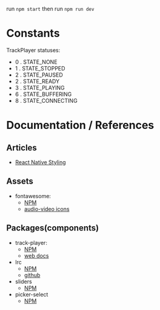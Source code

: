 run `npm start` then run `npm run dev`

# Constants
TrackPlayer statuses:
* 0 . STATE_NONE
* 1 . STATE_STOPPED
* 2 . STATE_PAUSED
* 2 . STATE_READY
* 3 . STATE_PLAYING
* 6 . STATE_BUFFERING
* 8 . STATE_CONNECTING

# Documentation / References

## Articles
  * [React Native Styling](https://thoughtbot.com/blog/structure-for-styling-in-react-native)

## Assets
* fontawesome:
  * [NPM](https://www.npmjs.com/package/@fortawesome/react-native-fontawesome)
  * [audio-video icons](https://fontawesome.com/icons?d=gallery&p=2&c=audio-video)

## Packages(components)
* track-player:
  * [NPM](https://www.npmjs.com/package/react-native-track-player)
  * [web docs](https://react-native-track-player.js.org/documentation/)
* lrc
  * [NPM](https://www.npmjs.com/package/react-native-lrc)
  * [github](https://github.com/wubocong/react-native-lrc)
* sliders
  * [NPM](https://www.npmjs.com/package/react-native-sliders)
* picker-select
  * [NPM](https://www.npmjs.com/package/react-native-picker-select)
